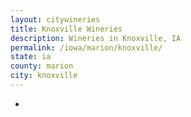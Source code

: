 ```yaml
---
layout: citywineries
title: Knoxville Wineries
description: Wineries in Knoxville, IA
permalink: /iowa/marion/knoxville/
state: ia
county: marion
city: knoxville
---
```

-
